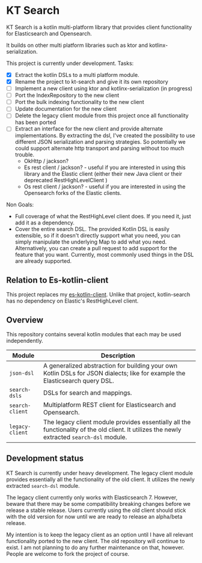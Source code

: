 # KT Search

KT Search is a kotlin multi-platform library that provides client functionality for Elasticsearch and Opensearch.

It builds on other multi platform libraries such as ktor and kotlinx-serialization.

This project is currently under development. Tasks:

- [x] Extract the kotlin DSLs to a multi platform module.
- [x] Rename the project to kt-search and give it its own repository
- [ ] Implement a new client using ktor and kotlinx-serialization (in progress)
- [ ] Port the IndexRepository to the new client
- [ ] Port the bulk indexing functionality to the new client
- [ ] Update documentation for the new client
- [ ] Delete the legacy client module from this project once all functionality has been ported
- [ ] Extract an interface for the new client and provide alternate implementations. By extracting the dsl, I've created the possibility to use different JSON serialization and parsing strategies. So potentially we could support alternate http transport and parsing without too much trouble.
  - OkHttp / jackson?
  - Es rest client / jackson? - useful if you are interested in using this library and the Elastic client (either their new Java client or their deprecated RestHighLevelClient )
  - Os rest client / jackson? - useful if you are interested in using the Opensearch forks of the Elastic clients.

Non Goals:

- Full coverage of what the RestHighLevel client does. If you need it, just add it as a dependency.
- Cover the entire search DSL. The provided Kotlin DSL is easily extensible, so if it doesn't directly support what you need, you can simply manipulate the underlying Map to add what you need. Alternatively, you can create a pull request to add support for the feature that you want. Currently, most commonly used things in the DSL are already supported.

## Relation to Es-kotlin-client

This project replaces my [es-kotlin-client](https://github.com/jillesvangurp/es-kotlin-client). Unlike that project, kotlin-search has no dependency on Elastic's RestHighLevel client.

## Overview

This repository contains several kotlin modules that each may be used independently.

| Module          | Description                                                                                                                                 |
|-----------------|---------------------------------------------------------------------------------------------------------------------------------------------|
| `json-dsl`      | A generalized abstraction for building your own Kotlin DSLs for JSON dialects; like for example the Elasticsearch query DSL.                |
| `search-dsls`   | DSLs for search and mappings.                                                                                                               |
| `search-client` | Multiplatform REST client for Elasticsearch and Opensearch.                                                                                 |
| `legacy-client` | The legacy client module provides essentially all the functionality of the old client. It utilizes the newly extracted `search-dsl` module. |


## Development status

KT Search is currently under heavy development. The legacy client module provides essentially all the functionality of the old client. It utilizes the newly extracted `search-dsl` module.

The legacy client currently only works with Elasticsearch 7. However, beware that there may be some compatibility breaking changes before we release a stable release. Users currently using the old client should stick with the old version for now until we are ready to release an alpha/beta release. 

My intention is to keep the legacy client as an option until I have all relevant functionality ported to the new client. The old repository will continue to exist. I am not planning to do any further maintenance on that, however. People are welcome to fork the project of course.